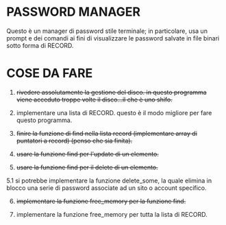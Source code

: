 # PASSWORD MANAGER  

Questo è un manager di password stile terminale; in particolare, usa un prompt e dei comandi ai fini di visualizzare le password salvate in file binari sotto forma di RECORD.

# COSE DA FARE

1. ~~rivedere assolutamente la gestione del disco. 
    in questo programma viene acceduto troppe volte il disco...il che è uno shifo.~~
2. implementare una lista di RECORD. questo è il modo migliore per fare questo programma.

3. ~~finire la funzione di find nella lista record (implementare array di puntatori a record) (penso che sia finita).~~

4. ~~usare la funzione find per l'update di un elemento.~~

5. ~~usare la funzione find per il delete di un elemento.~~

5.1 si potrebbe implementare la funzione delete_some, la quale elimina in blocco una serie di password associate ad un sito o account specifico.

6. ~~implementare la funzione free_memory per la funzione find.~~

7. implementare la funzione free_memory per tutta la lista di RECORD.
